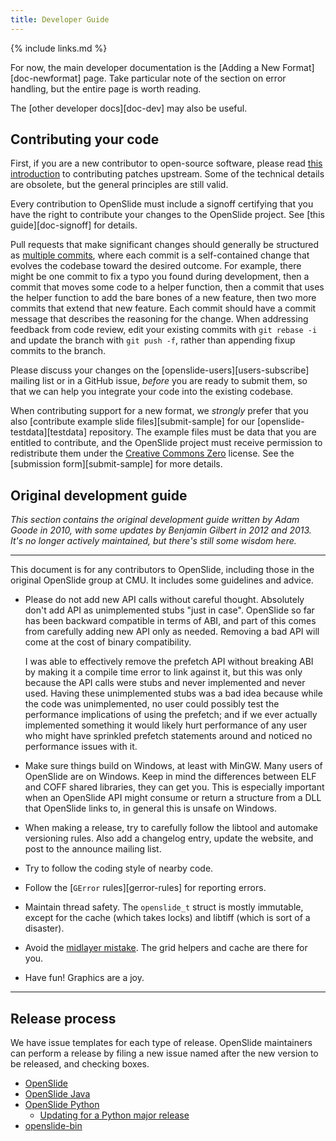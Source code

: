 ```yaml
---
title: Developer Guide
---
```


{% include links.md %}

For now, the main developer documentation is the
[Adding a New Format][doc-newformat] page.  Take particular note of the
section on error handling, but the entire page is worth reading.

The [other developer docs][doc-dev] may also be useful.


## Contributing your code

First, if you are a new contributor to open-source software, please read
[this introduction][rjones] to contributing patches upstream.  Some of the
technical details are obsolete, but the general principles are still valid.

Every contribution to OpenSlide must include a signoff certifying that you
have the right to contribute your changes to the OpenSlide project.  See
[this guide][doc-signoff] for details.

Pull requests that make significant changes should generally be structured
as [multiple commits][rjones-splitting-commits], where each commit is a
self-contained change that evolves the codebase toward the desired outcome.
For example, there might be one commit to fix a typo you found during
development, then a commit that moves some code to a helper function, then a
commit that uses the helper function to add the bare bones of a new feature,
then two more commits that extend that new feature.  Each commit should have
a commit message that describes the reasoning for the change.  When
addressing feedback from code review, edit your existing commits with `git
rebase -i` and update the branch with `git push -f`, rather than appending
fixup commits to the branch.

Please discuss your changes on the [openslide-users][users-subscribe]
mailing list or in a GitHub issue, *before* you are ready to submit them, so
that we can help you integrate your code into the existing codebase.

When contributing support for a new format, we *strongly* prefer that you
also [contribute example slide files][submit-sample] for our
[openslide-testdata][testdata] repository.  The example files must be data
that you are entitled to contribute, and the OpenSlide project must receive
permission to redistribute them under the [Creative Commons Zero][cc0]
license.  See the [submission form][submit-sample] for more details.

[rjones]: https://people.redhat.com/~rjones/how-to-supply-code-to-open-source-projects/
[rjones-splitting-commits]: https://people.redhat.com/~rjones/how-to-supply-code-to-open-source-projects/#split_patches
[cc0]: https://creativecommons.org/publicdomain/zero/1.0/legalcode


## Original development guide

_This section contains the original development guide written by Adam Goode
in 2010, with some updates by Benjamin Gilbert in 2012 and 2013.  It's no
longer actively maintained, but there's still some wisdom here._

---

This document is for any contributors to OpenSlide, including those in
the original OpenSlide group at CMU. It includes some guidelines and
advice.

* Please do not add new API calls without careful thought. Absolutely
  don't add API as unimplemented stubs "just in case". OpenSlide so
  far has been backward compatible in terms of ABI, and part of this
  comes from carefully adding new API only as needed. Removing a bad
  API will come at the cost of binary compatibility.

  I was able to effectively remove the prefetch API without breaking
  ABI by making it a compile time error to link against it, but this
  was only because the API calls were stubs and never implemented and
  never used. Having these unimplemented stubs was a bad idea because
  while the code was unimplemented, no user could possibly test the
  performance implications of using the prefetch; and if we ever
  actually implemented something it would likely hurt performance of
  any user who might have sprinkled prefetch statements around and
  noticed no performance issues with it.

* Make sure things build on Windows, at least with MinGW. Many users
  of OpenSlide are on Windows. Keep in mind the differences between ELF
  and COFF shared libraries, they can get you. This is especially
  important when an OpenSlide API might consume or return a structure
  from a DLL that OpenSlide links to, in general this is unsafe on Windows.

* When making a release, try to carefully follow the libtool
  and automake versioning rules. Also add a changelog entry, update
  the website, and post to the announce mailing list.

* Try to follow the coding style of nearby code.

* Follow the [`GError` rules][gerror-rules] for reporting errors.

* Maintain thread safety. The `openslide_t` struct is mostly immutable,
  except for the cache (which takes locks) and libtiff (which is sort
  of a disaster).

* Avoid the [midlayer mistake](https://lwn.net/Articles/336262/). The grid
  helpers and cache are there for you.

* Have fun! Graphics are a joy.

---


## Release process

We have issue templates for each type of release.  OpenSlide maintainers can
perform a release by filing a new issue named after the new version to be
released, and checking boxes.

- [OpenSlide](https://github.com/openslide/openslide/issues/new?labels=release&template=release.md)
- [OpenSlide Java](https://github.com/openslide/openslide-java/issues/new?labels=release&template=release.md)
- [OpenSlide Python](https://github.com/openslide/openslide-python/issues/new?labels=release&template=release.md)
  - [Updating for a Python major release](https://github.com/openslide/openslide-python/issues/new?labels=release&template=python-bump.md)
- [openslide-bin](https://github.com/openslide/openslide-bin/issues/new?labels=release&template=release.md)
